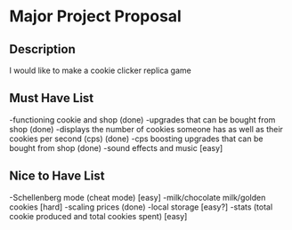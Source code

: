 # Major Project Proposal

## Description

I would like to make a cookie clicker replica game

## Must Have List

-functioning cookie and shop (done)
-upgrades that can be bought from shop (done)
-displays the number of cookies someone has as well as their cookies per second (cps) (done)
-cps boosting upgrades that can be bought from shop (done)
-sound effects and music [easy]

## Nice to Have List

-Schellenberg mode (cheat mode) [easy]
-milk/chocolate milk/golden cookies [hard]
-scaling prices (done)
-local storage [easy?]
-stats (total cookie produced and total cookies spent) [easy]